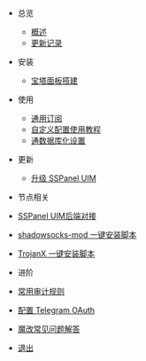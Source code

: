 * 总览

  * [概述](ssPanel/)
  * [更新记录](ssPanel/gx)
* 安装

  * [宝塔面板搭建](ssPanel/btaz)
* 使用

  * [通用订阅](ssPanel/dy)
  * [自定义配置使用教程](ssPanel/zdy)
  * [通数据库化设置](ssPanel/sjh)
* 更新

  * [升级 SSPanel UIM](ssPanel/sj)
* 节点相关

 * [SSPanel UIM后端对接](ssPanel/hddj)
 * [shadowsocks-mod 一键安装脚本](ssPanel/shadowsocks)
 * [TrojanX 一键安装脚本](ssPanel/TrojanX)
* 进阶

 * [常用审计规则](ssPanel/gj)
 * [配置 Telegram OAuth](ssPanel/te)
 * [魔改常见问题解答](ssPanel/wt)
  * [退出]()
